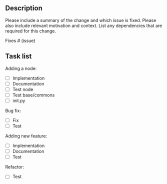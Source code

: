## Description

Please include a summary of the change and which issue is fixed. Please also include relevant motivation and context. List any dependencies that are required for this change.

Fixes # (issue)

## Task list

Adding a node:

- [ ] Implementation
- [ ] Documentation
- [ ] Test node
- [ ] Test base/commons
- [ ] init.py

Bug fix:

- [ ] Fix
- [ ] Test

Adding new feature:

- [ ] Implementation
- [ ] Documentation
- [ ] Test

Refactor:

- [ ] Test
